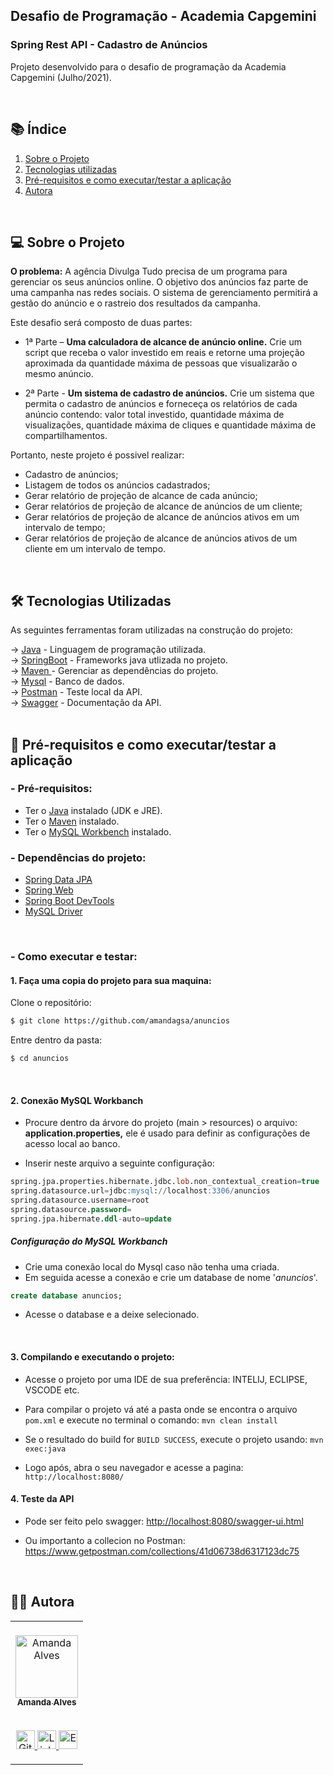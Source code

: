 ## Desafio de Programação - Academia Capgemini

### Spring Rest API - Cadastro de Anúncios

Projeto desenvolvido para o desafio de programação da Academia Capgemini (Julho/2021).

<br>

## 📚 Índice
 1. [Sobre o Projeto](#projeto)
 2. [Tecnologias utilizadas](#tecnologias)
 3. [Pré-requisitos e como executar/testar a aplicação](#requisitos)
 4. [Autora](#autora)

<br>
<div id='projeto'/>

## 💻 Sobre o Projeto

**O problema:**  A agência Divulga Tudo precisa de um programa para gerenciar os seus anúncios online. O objetivo dos anúncios faz parte de uma campanha nas redes sociais. O sistema de gerenciamento permitirá a gestão do anúncio e o rastreio dos resultados da campanha.

Este desafio será composto de duas partes:

- 1ª Parte – **Uma calculadora de alcance de anúncio online.**
Crie um script que receba o valor investido em reais e retorne uma projeção aproximada da quantidade máxima de pessoas que visualizarão o mesmo anúncio.

- 2ª Parte - **Um sistema de cadastro de anúncios.**
Crie um sistema que permita o cadastro de anúncios e forneceça os relatórios de cada anúncio contendo: valor total investido, quantidade máxima de visualizações, quantidade máxima de cliques e quantidade máxima de compartilhamentos.

Portanto, neste projeto é possivel realizar:

- Cadastro de anúncios;
- Listagem de todos os anúncios cadastrados;
- Gerar relatório de projeção de alcance de cada anúncio;
- Gerar relatórios de projeção de alcance de anúncios de um cliente;
- Gerar relatórios de projeção de alcance de anúncios ativos em um intervalo de tempo;
- Gerar relatórios de projeção de alcance de anúncios ativos de um cliente em um intervalo de tempo.

<br>
<div id='tecnologias'/>

## 🛠 Tecnologias Utilizadas

As seguintes ferramentas foram utilizadas na construção do projeto:

&rarr; <a href="https://www.oracle.com/br/java/technologies/javase-jdk11-downloads.html">Java</a> - Linguagem de programação utilizada.<br>
&rarr; <a href="https://spring.io/">SpringBoot</a> - Frameworks java utlizada no projeto. <br>
&rarr; <a href="https://maven.apache.org/">Maven </a> - Gerenciar as dependências do projeto.<br>
&rarr; <a href="https://www.mysql.com/">Mysql</a> - Banco de dados.<br>
&rarr; <a href="https://www.postman.com/">Postman</a> - Teste local da API.<br>
&rarr; <a href="https://swagger.io/">Swagger</a> - Documentação da API.  <br>
<br>

<div id='requisitos'/>

## 👷 Pré-requisitos e como executar/testar a aplicação
### -  Pré-requisitos:

* Ter o [Java](https://www.oracle.com/br/java/technologies/javase-jdk11-downloads.html) instalado (JDK e JRE).
* Ter o [Maven](https://maven.apache.org/) instalado.
* Ter o [MySQL Workbench](https://www.mysql.com/products/workbench/) instalado.

### -  Dependências do projeto:

- <a href="https://spring.io/projects/spring-data-jpa#overview">Spring Data JPA</a><br>
- <a href="https://spring.io/projects/spring-ws">Spring Web</a><br>
- <a href="https://spring.io/projects/spring-boot">Spring Boot DevTools</a><br>
- <a href="https://spring.io/guides/gs/accessing-data-mysql/">MySQL Driver </a><br>

<div id='como rodar'/>
<br>

### - Como executar e testar:


#### 1.  Faça uma copia do projeto para sua maquina:

Clone o repositório:
```bash
$ git clone https://github.com/amandagsa/anuncios
```
Entre dentro da pasta:
```bash
$ cd anuncios
```

<br>

#### 2. Conexão MySQL Workbanch


- Procure dentro da árvore do projeto (main > resources) o arquivo: **application.properties,** ele é usado para definir as configurações de acesso local ao banco. 

- Inserir neste arquivo a seguinte configuração:

```sql
spring.jpa.properties.hibernate.jdbc.lob.non_contextual_creation=true  
spring.datasource.url=jdbc:mysql://localhost:3306/anuncios  
spring.datasource.username=root  
spring.datasource.password=  
spring.jpa.hibernate.ddl-auto=update
```

#####  Configuração do MySQL Workbanch

-  Crie uma conexão local do Mysql caso não tenha uma criada.
- Em seguida acesse a conexão e crie um database de nome '*anuncios*'.


```sql
create database anuncios;
```

- Acesse o database e a deixe selecionado.
<br>

#### 3. Compilando e executando o projeto:

- Acesse o projeto por uma IDE de sua preferência: INTELIJ, ECLIPSE, VSCODE etc.  
  
- Para compilar o projeto vá até a pasta onde se encontra o arquivo `pom.xml` e execute no terminal o comando: `mvn clean install`

- Se o resultado do build for `BUILD SUCCESS`, execute o projeto usando: `mvn exec:java`

- Logo após, abra o seu navegador e acesse a pagina: `http://localhost:8080/`


#### 4. Teste da API

- Pode ser feito pelo swagger: <a href="http://localhost:8080/swagger-ui.html">http://localhost:8080/swagger-ui.html</a><br>

- Ou importanto a collecion no Postman: <a href="https://www.getpostman.com/collections/41d06738d6317123dc75">https://www.getpostman.com/collections/41d06738d6317123dc75</a><br>

<div id='autora'/> 

<br>

## :woman_technologist:  Autora

<table>
    <td align="center"><br/>
        <a href="https://github.com/amandagsa">
            <img src="https://avatars.githubusercontent.com/u/52843599?v=4" width="100px;"
                alt="Amanda Alves" /><br><sub><b>Amanda Alves</b></sub><br></a><br/>
        <p align="center">
            <a href="https://github.com/amandagsa">
                <img src="https://user-images.githubusercontent.com/60848932/117540779-2bad0e80-afe7-11eb-8391-2b6661a3efc3.png"
                    width="30px" alt="GitHub" />
            </a>
            <a href="https://www.linkedin.com/in/amandagsalves/">
                <img src="https://user-images.githubusercontent.com/60848932/117540778-29e34b00-afe7-11eb-8a68-5916e9822145.png"
                    width="30px" alt="Linkedin" />
            </a>
            <a href="mailto:amandagsal@gmail.com">
                <img src="https://user-images.githubusercontent.com/60848932/117541013-3ddb7c80-afe8-11eb-83c2-79827e99ec59.png"
                    width="30px" alt="Email" />
            </a>
        </p>
    </td>
</table>


